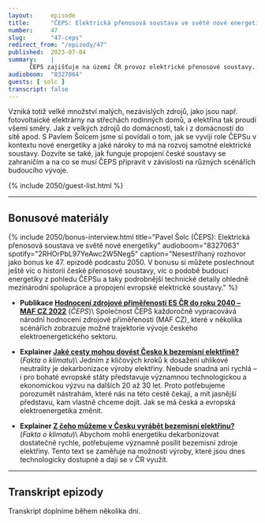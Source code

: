 ```yaml
---
layout:     episode
title:      "ČEPS: Elektrická přenosová soustava ve světě nové energetiky"
number:     47
slug:       "47-ceps"
redirect_from: "/epizody/47"
published:  2023-07-04
summary:    |
      ČEPS zajišťuje na území ČR provoz elektrické přenosové soustavy. Neznamená to ovšem starat se jen o to, aby byly „všechny dráty v pořádku”, ale hlavně zajistit, aby bylo do sítě v každý okamžik dodáváno právě tolik elektřiny, kolik se spotřebovává. Vyžaduje to pečlivé plánování provozu a zároveň dostatečné rezervy na straně výroby či flexibilitu na straně spotřeby, se kterou ČEPS může podle potřeby pracovat. Na rozdíl od minulosti, kdy v zásadě probíhal přenos elektřiny z několika velkých elektráren směrem ke spotřebitelům, se dnes dostáváme do mnohem složitější reality.
audioboom:  "8327064"
guests: [ solc ]
transcript: false
---
```

Vzniká totiž velké množství malých, nezávislých zdrojů, jako jsou např. fotovoltaické elektrárny na střechách rodinných domů, a elektřina tak proudí všemi směry. Jak z velkých zdrojů do domácností, tak i z domácností do sítě apod. S Pavlem Šolcem jsme si povídali o tom, jak se vyvíjí role ČEPSu v kontextu nové energetiky a jaké nároky to má na rozvoj samotné elektrické soustavy. Dozvíte se také, jak funguje propojení české soustavy se zahraničím a na co se musí ČEPS připravit v závislosti na různých scénářích budoucího vývoje.

{% include 2050/guest-list.html %}

---

## Bonusové materiály

<div class="bonus-material" markdown="1">

{% include 2050/bonus-interview.html
  title="Pavel Šolc (ČEPS): Elektrická přenosová soustava ve světě nové energetiky"
  audioboom="8327063"
  spotify="2RHOrPbL97YeAwc2W5Neg5"
  caption="Nesestříhaný rozhovor jako bonus ke 47. epizodě podcastu 2050. V bonusu si můžete poslechnout ještě víc o historii české přenosové soustavy, víc o podobě budoucí energetiky z pohledu ČEPSu a taky podrobnější technické detaily ohledně mezinárodní spolupráce a propojení evropské elektrické soustavy."
%}

* **Publikace [Hodnocení zdrojové přiměřenosti ES ČR do roku 2040 – MAF CZ 2022](https://www.ceps.cz/cs/publikace-ke-stazeni)** (_ČEPS_)\\
  Společnost ČEPS každoročně vypracovává národní hodnocení zdrojové přiměřenosti (MAF CZ), které v několika scénářích zobrazuje možné trajektorie vývoje českého elektroenergetického sektoru.

* **Explainer [Jaké cesty mohou dovést Česko k bezemisní elektřině?](https://faktaoklimatu.cz/explainery/bezemisni-energetika-cr-1-scenare)** (_Fakta o klimatu_)\\
  Jedním z klíčových kroků k dosažení uhlíkové neutrality je dekarbonizace výroby elektřiny. Nebude snadná ani rychlá – i pro bohaté evropské státy představuje významnou technologickou a ekonomickou výzvu na dalších 20 až 30 let. Proto potřebujeme porozumět nástrahám, které nás na této cestě čekají, a mít jasnější představu, kam vlastně chceme dojít. Jak se má česká a evropská elektroenergetika změnit.

* **Explainer [Z čeho můžeme v Česku vyrábět bezemisní elektřinu?](https://faktaoklimatu.cz/explainery/bezemisni-energetika-cr-2-technologie)** (_Fakta o klimatu_)\\
  Abychom mohli energetiku dekarbonizovat dostatečně rychle, potřebujeme významně posílit bezemisní zdroje elektřiny. Tento text se zaměřuje na možnosti výroby, které jsou dnes technologicky dostupné a dají se v ČR využít.

---

## Transkript epizody
Transkript doplníme během několika dní.

